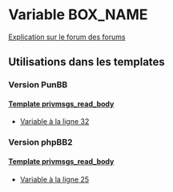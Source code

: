# Variable BOX_NAME
[Explication sur le forum des forums](http://forum.forumactif.com/t294113-listing-des-variables#BOX_NAME)
## Utilisations dans les templates
### Version PunBB
#### [Template privmsgs_read_body](punbb/privmsgs_read_body.md)
* [Variable à la ligne 32](../punbb/privmsgs_read_body.tpl#L32)
### Version phpBB2
#### [Template privmsgs_read_body](subsilver/privmsgs_read_body.md)
* [Variable à la ligne 25](../subsilver/privmsgs_read_body.tpl#L25)